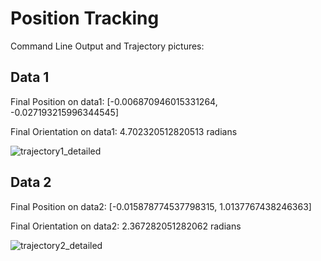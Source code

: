 # Position Tracking
Command Line Output and Trajectory pictures:
## Data 1
Final Position on data1: [-0.006870946015331264, -0.027193215996344545]

Final Orientation on data1: 4.702320512820513 radians

![trajectory1_detailed](https://github.com/ajilataN/IntroductionToRobotics/assets/94647330/9ecba899-18ce-4fe4-bb13-4e1da29f54b2)



## Data 2
Final Position on data2: [-0.015878774537798315, 1.0137767438246363]

Final Orientation on data2: 2.367282051282062 radians

![trajectory2_detailed](https://github.com/ajilataN/IntroductionToRobotics/assets/94647330/f6c8e2d4-e516-4232-9758-d094d28abd5e)

